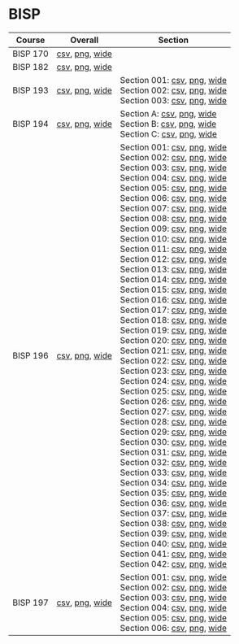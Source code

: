 # BISP

| Course | Overall | Section |
| ------ | ------- | ------- |
| BISP 170 | [csv](https://github.com/UCSD-Historical-Enrollment-Data/2025Spring/blob/main/overall/BISP%20170.csv), [png](https://raw.githubusercontent.com/UCSD-Historical-Enrollment-Data/2025Spring/main/plot_overall/BISP%20170.png), [wide](https://raw.githubusercontent.com/UCSD-Historical-Enrollment-Data/2025Spring/main/plot_overall_wide/BISP%20170.png) |  |
| BISP 182 | [csv](https://github.com/UCSD-Historical-Enrollment-Data/2025Spring/blob/main/overall/BISP%20182.csv), [png](https://raw.githubusercontent.com/UCSD-Historical-Enrollment-Data/2025Spring/main/plot_overall/BISP%20182.png), [wide](https://raw.githubusercontent.com/UCSD-Historical-Enrollment-Data/2025Spring/main/plot_overall_wide/BISP%20182.png) |  |
| BISP 193 | [csv](https://github.com/UCSD-Historical-Enrollment-Data/2025Spring/blob/main/overall/BISP%20193.csv), [png](https://raw.githubusercontent.com/UCSD-Historical-Enrollment-Data/2025Spring/main/plot_overall/BISP%20193.png), [wide](https://raw.githubusercontent.com/UCSD-Historical-Enrollment-Data/2025Spring/main/plot_overall_wide/BISP%20193.png) | Section 001: [csv](https://github.com/UCSD-Historical-Enrollment-Data/2025Spring/blob/main/section/BISP%20193_001.csv), [png](https://raw.githubusercontent.com/UCSD-Historical-Enrollment-Data/2025Spring/main/plot_section/BISP%20193_001.png), [wide](https://raw.githubusercontent.com/UCSD-Historical-Enrollment-Data/2025Spring/main/plot_section_wide/BISP%20193_001.png)<br>Section 002: [csv](https://github.com/UCSD-Historical-Enrollment-Data/2025Spring/blob/main/section/BISP%20193_002.csv), [png](https://raw.githubusercontent.com/UCSD-Historical-Enrollment-Data/2025Spring/main/plot_section/BISP%20193_002.png), [wide](https://raw.githubusercontent.com/UCSD-Historical-Enrollment-Data/2025Spring/main/plot_section_wide/BISP%20193_002.png)<br>Section 003: [csv](https://github.com/UCSD-Historical-Enrollment-Data/2025Spring/blob/main/section/BISP%20193_003.csv), [png](https://raw.githubusercontent.com/UCSD-Historical-Enrollment-Data/2025Spring/main/plot_section/BISP%20193_003.png), [wide](https://raw.githubusercontent.com/UCSD-Historical-Enrollment-Data/2025Spring/main/plot_section_wide/BISP%20193_003.png) |
| BISP 194 | [csv](https://github.com/UCSD-Historical-Enrollment-Data/2025Spring/blob/main/overall/BISP%20194.csv), [png](https://raw.githubusercontent.com/UCSD-Historical-Enrollment-Data/2025Spring/main/plot_overall/BISP%20194.png), [wide](https://raw.githubusercontent.com/UCSD-Historical-Enrollment-Data/2025Spring/main/plot_overall_wide/BISP%20194.png) | Section A: [csv](https://github.com/UCSD-Historical-Enrollment-Data/2025Spring/blob/main/section/BISP%20194_A.csv), [png](https://raw.githubusercontent.com/UCSD-Historical-Enrollment-Data/2025Spring/main/plot_section/BISP%20194_A.png), [wide](https://raw.githubusercontent.com/UCSD-Historical-Enrollment-Data/2025Spring/main/plot_section_wide/BISP%20194_A.png)<br>Section B: [csv](https://github.com/UCSD-Historical-Enrollment-Data/2025Spring/blob/main/section/BISP%20194_B.csv), [png](https://raw.githubusercontent.com/UCSD-Historical-Enrollment-Data/2025Spring/main/plot_section/BISP%20194_B.png), [wide](https://raw.githubusercontent.com/UCSD-Historical-Enrollment-Data/2025Spring/main/plot_section_wide/BISP%20194_B.png)<br>Section C: [csv](https://github.com/UCSD-Historical-Enrollment-Data/2025Spring/blob/main/section/BISP%20194_C.csv), [png](https://raw.githubusercontent.com/UCSD-Historical-Enrollment-Data/2025Spring/main/plot_section/BISP%20194_C.png), [wide](https://raw.githubusercontent.com/UCSD-Historical-Enrollment-Data/2025Spring/main/plot_section_wide/BISP%20194_C.png) |
| BISP 196 | [csv](https://github.com/UCSD-Historical-Enrollment-Data/2025Spring/blob/main/overall/BISP%20196.csv), [png](https://raw.githubusercontent.com/UCSD-Historical-Enrollment-Data/2025Spring/main/plot_overall/BISP%20196.png), [wide](https://raw.githubusercontent.com/UCSD-Historical-Enrollment-Data/2025Spring/main/plot_overall_wide/BISP%20196.png) | Section 001: [csv](https://github.com/UCSD-Historical-Enrollment-Data/2025Spring/blob/main/section/BISP%20196_001.csv), [png](https://raw.githubusercontent.com/UCSD-Historical-Enrollment-Data/2025Spring/main/plot_section/BISP%20196_001.png), [wide](https://raw.githubusercontent.com/UCSD-Historical-Enrollment-Data/2025Spring/main/plot_section_wide/BISP%20196_001.png)<br>Section 002: [csv](https://github.com/UCSD-Historical-Enrollment-Data/2025Spring/blob/main/section/BISP%20196_002.csv), [png](https://raw.githubusercontent.com/UCSD-Historical-Enrollment-Data/2025Spring/main/plot_section/BISP%20196_002.png), [wide](https://raw.githubusercontent.com/UCSD-Historical-Enrollment-Data/2025Spring/main/plot_section_wide/BISP%20196_002.png)<br>Section 003: [csv](https://github.com/UCSD-Historical-Enrollment-Data/2025Spring/blob/main/section/BISP%20196_003.csv), [png](https://raw.githubusercontent.com/UCSD-Historical-Enrollment-Data/2025Spring/main/plot_section/BISP%20196_003.png), [wide](https://raw.githubusercontent.com/UCSD-Historical-Enrollment-Data/2025Spring/main/plot_section_wide/BISP%20196_003.png)<br>Section 004: [csv](https://github.com/UCSD-Historical-Enrollment-Data/2025Spring/blob/main/section/BISP%20196_004.csv), [png](https://raw.githubusercontent.com/UCSD-Historical-Enrollment-Data/2025Spring/main/plot_section/BISP%20196_004.png), [wide](https://raw.githubusercontent.com/UCSD-Historical-Enrollment-Data/2025Spring/main/plot_section_wide/BISP%20196_004.png)<br>Section 005: [csv](https://github.com/UCSD-Historical-Enrollment-Data/2025Spring/blob/main/section/BISP%20196_005.csv), [png](https://raw.githubusercontent.com/UCSD-Historical-Enrollment-Data/2025Spring/main/plot_section/BISP%20196_005.png), [wide](https://raw.githubusercontent.com/UCSD-Historical-Enrollment-Data/2025Spring/main/plot_section_wide/BISP%20196_005.png)<br>Section 006: [csv](https://github.com/UCSD-Historical-Enrollment-Data/2025Spring/blob/main/section/BISP%20196_006.csv), [png](https://raw.githubusercontent.com/UCSD-Historical-Enrollment-Data/2025Spring/main/plot_section/BISP%20196_006.png), [wide](https://raw.githubusercontent.com/UCSD-Historical-Enrollment-Data/2025Spring/main/plot_section_wide/BISP%20196_006.png)<br>Section 007: [csv](https://github.com/UCSD-Historical-Enrollment-Data/2025Spring/blob/main/section/BISP%20196_007.csv), [png](https://raw.githubusercontent.com/UCSD-Historical-Enrollment-Data/2025Spring/main/plot_section/BISP%20196_007.png), [wide](https://raw.githubusercontent.com/UCSD-Historical-Enrollment-Data/2025Spring/main/plot_section_wide/BISP%20196_007.png)<br>Section 008: [csv](https://github.com/UCSD-Historical-Enrollment-Data/2025Spring/blob/main/section/BISP%20196_008.csv), [png](https://raw.githubusercontent.com/UCSD-Historical-Enrollment-Data/2025Spring/main/plot_section/BISP%20196_008.png), [wide](https://raw.githubusercontent.com/UCSD-Historical-Enrollment-Data/2025Spring/main/plot_section_wide/BISP%20196_008.png)<br>Section 009: [csv](https://github.com/UCSD-Historical-Enrollment-Data/2025Spring/blob/main/section/BISP%20196_009.csv), [png](https://raw.githubusercontent.com/UCSD-Historical-Enrollment-Data/2025Spring/main/plot_section/BISP%20196_009.png), [wide](https://raw.githubusercontent.com/UCSD-Historical-Enrollment-Data/2025Spring/main/plot_section_wide/BISP%20196_009.png)<br>Section 010: [csv](https://github.com/UCSD-Historical-Enrollment-Data/2025Spring/blob/main/section/BISP%20196_010.csv), [png](https://raw.githubusercontent.com/UCSD-Historical-Enrollment-Data/2025Spring/main/plot_section/BISP%20196_010.png), [wide](https://raw.githubusercontent.com/UCSD-Historical-Enrollment-Data/2025Spring/main/plot_section_wide/BISP%20196_010.png)<br>Section 011: [csv](https://github.com/UCSD-Historical-Enrollment-Data/2025Spring/blob/main/section/BISP%20196_011.csv), [png](https://raw.githubusercontent.com/UCSD-Historical-Enrollment-Data/2025Spring/main/plot_section/BISP%20196_011.png), [wide](https://raw.githubusercontent.com/UCSD-Historical-Enrollment-Data/2025Spring/main/plot_section_wide/BISP%20196_011.png)<br>Section 012: [csv](https://github.com/UCSD-Historical-Enrollment-Data/2025Spring/blob/main/section/BISP%20196_012.csv), [png](https://raw.githubusercontent.com/UCSD-Historical-Enrollment-Data/2025Spring/main/plot_section/BISP%20196_012.png), [wide](https://raw.githubusercontent.com/UCSD-Historical-Enrollment-Data/2025Spring/main/plot_section_wide/BISP%20196_012.png)<br>Section 013: [csv](https://github.com/UCSD-Historical-Enrollment-Data/2025Spring/blob/main/section/BISP%20196_013.csv), [png](https://raw.githubusercontent.com/UCSD-Historical-Enrollment-Data/2025Spring/main/plot_section/BISP%20196_013.png), [wide](https://raw.githubusercontent.com/UCSD-Historical-Enrollment-Data/2025Spring/main/plot_section_wide/BISP%20196_013.png)<br>Section 014: [csv](https://github.com/UCSD-Historical-Enrollment-Data/2025Spring/blob/main/section/BISP%20196_014.csv), [png](https://raw.githubusercontent.com/UCSD-Historical-Enrollment-Data/2025Spring/main/plot_section/BISP%20196_014.png), [wide](https://raw.githubusercontent.com/UCSD-Historical-Enrollment-Data/2025Spring/main/plot_section_wide/BISP%20196_014.png)<br>Section 015: [csv](https://github.com/UCSD-Historical-Enrollment-Data/2025Spring/blob/main/section/BISP%20196_015.csv), [png](https://raw.githubusercontent.com/UCSD-Historical-Enrollment-Data/2025Spring/main/plot_section/BISP%20196_015.png), [wide](https://raw.githubusercontent.com/UCSD-Historical-Enrollment-Data/2025Spring/main/plot_section_wide/BISP%20196_015.png)<br>Section 016: [csv](https://github.com/UCSD-Historical-Enrollment-Data/2025Spring/blob/main/section/BISP%20196_016.csv), [png](https://raw.githubusercontent.com/UCSD-Historical-Enrollment-Data/2025Spring/main/plot_section/BISP%20196_016.png), [wide](https://raw.githubusercontent.com/UCSD-Historical-Enrollment-Data/2025Spring/main/plot_section_wide/BISP%20196_016.png)<br>Section 017: [csv](https://github.com/UCSD-Historical-Enrollment-Data/2025Spring/blob/main/section/BISP%20196_017.csv), [png](https://raw.githubusercontent.com/UCSD-Historical-Enrollment-Data/2025Spring/main/plot_section/BISP%20196_017.png), [wide](https://raw.githubusercontent.com/UCSD-Historical-Enrollment-Data/2025Spring/main/plot_section_wide/BISP%20196_017.png)<br>Section 018: [csv](https://github.com/UCSD-Historical-Enrollment-Data/2025Spring/blob/main/section/BISP%20196_018.csv), [png](https://raw.githubusercontent.com/UCSD-Historical-Enrollment-Data/2025Spring/main/plot_section/BISP%20196_018.png), [wide](https://raw.githubusercontent.com/UCSD-Historical-Enrollment-Data/2025Spring/main/plot_section_wide/BISP%20196_018.png)<br>Section 019: [csv](https://github.com/UCSD-Historical-Enrollment-Data/2025Spring/blob/main/section/BISP%20196_019.csv), [png](https://raw.githubusercontent.com/UCSD-Historical-Enrollment-Data/2025Spring/main/plot_section/BISP%20196_019.png), [wide](https://raw.githubusercontent.com/UCSD-Historical-Enrollment-Data/2025Spring/main/plot_section_wide/BISP%20196_019.png)<br>Section 020: [csv](https://github.com/UCSD-Historical-Enrollment-Data/2025Spring/blob/main/section/BISP%20196_020.csv), [png](https://raw.githubusercontent.com/UCSD-Historical-Enrollment-Data/2025Spring/main/plot_section/BISP%20196_020.png), [wide](https://raw.githubusercontent.com/UCSD-Historical-Enrollment-Data/2025Spring/main/plot_section_wide/BISP%20196_020.png)<br>Section 021: [csv](https://github.com/UCSD-Historical-Enrollment-Data/2025Spring/blob/main/section/BISP%20196_021.csv), [png](https://raw.githubusercontent.com/UCSD-Historical-Enrollment-Data/2025Spring/main/plot_section/BISP%20196_021.png), [wide](https://raw.githubusercontent.com/UCSD-Historical-Enrollment-Data/2025Spring/main/plot_section_wide/BISP%20196_021.png)<br>Section 022: [csv](https://github.com/UCSD-Historical-Enrollment-Data/2025Spring/blob/main/section/BISP%20196_022.csv), [png](https://raw.githubusercontent.com/UCSD-Historical-Enrollment-Data/2025Spring/main/plot_section/BISP%20196_022.png), [wide](https://raw.githubusercontent.com/UCSD-Historical-Enrollment-Data/2025Spring/main/plot_section_wide/BISP%20196_022.png)<br>Section 023: [csv](https://github.com/UCSD-Historical-Enrollment-Data/2025Spring/blob/main/section/BISP%20196_023.csv), [png](https://raw.githubusercontent.com/UCSD-Historical-Enrollment-Data/2025Spring/main/plot_section/BISP%20196_023.png), [wide](https://raw.githubusercontent.com/UCSD-Historical-Enrollment-Data/2025Spring/main/plot_section_wide/BISP%20196_023.png)<br>Section 024: [csv](https://github.com/UCSD-Historical-Enrollment-Data/2025Spring/blob/main/section/BISP%20196_024.csv), [png](https://raw.githubusercontent.com/UCSD-Historical-Enrollment-Data/2025Spring/main/plot_section/BISP%20196_024.png), [wide](https://raw.githubusercontent.com/UCSD-Historical-Enrollment-Data/2025Spring/main/plot_section_wide/BISP%20196_024.png)<br>Section 025: [csv](https://github.com/UCSD-Historical-Enrollment-Data/2025Spring/blob/main/section/BISP%20196_025.csv), [png](https://raw.githubusercontent.com/UCSD-Historical-Enrollment-Data/2025Spring/main/plot_section/BISP%20196_025.png), [wide](https://raw.githubusercontent.com/UCSD-Historical-Enrollment-Data/2025Spring/main/plot_section_wide/BISP%20196_025.png)<br>Section 026: [csv](https://github.com/UCSD-Historical-Enrollment-Data/2025Spring/blob/main/section/BISP%20196_026.csv), [png](https://raw.githubusercontent.com/UCSD-Historical-Enrollment-Data/2025Spring/main/plot_section/BISP%20196_026.png), [wide](https://raw.githubusercontent.com/UCSD-Historical-Enrollment-Data/2025Spring/main/plot_section_wide/BISP%20196_026.png)<br>Section 027: [csv](https://github.com/UCSD-Historical-Enrollment-Data/2025Spring/blob/main/section/BISP%20196_027.csv), [png](https://raw.githubusercontent.com/UCSD-Historical-Enrollment-Data/2025Spring/main/plot_section/BISP%20196_027.png), [wide](https://raw.githubusercontent.com/UCSD-Historical-Enrollment-Data/2025Spring/main/plot_section_wide/BISP%20196_027.png)<br>Section 028: [csv](https://github.com/UCSD-Historical-Enrollment-Data/2025Spring/blob/main/section/BISP%20196_028.csv), [png](https://raw.githubusercontent.com/UCSD-Historical-Enrollment-Data/2025Spring/main/plot_section/BISP%20196_028.png), [wide](https://raw.githubusercontent.com/UCSD-Historical-Enrollment-Data/2025Spring/main/plot_section_wide/BISP%20196_028.png)<br>Section 029: [csv](https://github.com/UCSD-Historical-Enrollment-Data/2025Spring/blob/main/section/BISP%20196_029.csv), [png](https://raw.githubusercontent.com/UCSD-Historical-Enrollment-Data/2025Spring/main/plot_section/BISP%20196_029.png), [wide](https://raw.githubusercontent.com/UCSD-Historical-Enrollment-Data/2025Spring/main/plot_section_wide/BISP%20196_029.png)<br>Section 030: [csv](https://github.com/UCSD-Historical-Enrollment-Data/2025Spring/blob/main/section/BISP%20196_030.csv), [png](https://raw.githubusercontent.com/UCSD-Historical-Enrollment-Data/2025Spring/main/plot_section/BISP%20196_030.png), [wide](https://raw.githubusercontent.com/UCSD-Historical-Enrollment-Data/2025Spring/main/plot_section_wide/BISP%20196_030.png)<br>Section 031: [csv](https://github.com/UCSD-Historical-Enrollment-Data/2025Spring/blob/main/section/BISP%20196_031.csv), [png](https://raw.githubusercontent.com/UCSD-Historical-Enrollment-Data/2025Spring/main/plot_section/BISP%20196_031.png), [wide](https://raw.githubusercontent.com/UCSD-Historical-Enrollment-Data/2025Spring/main/plot_section_wide/BISP%20196_031.png)<br>Section 032: [csv](https://github.com/UCSD-Historical-Enrollment-Data/2025Spring/blob/main/section/BISP%20196_032.csv), [png](https://raw.githubusercontent.com/UCSD-Historical-Enrollment-Data/2025Spring/main/plot_section/BISP%20196_032.png), [wide](https://raw.githubusercontent.com/UCSD-Historical-Enrollment-Data/2025Spring/main/plot_section_wide/BISP%20196_032.png)<br>Section 033: [csv](https://github.com/UCSD-Historical-Enrollment-Data/2025Spring/blob/main/section/BISP%20196_033.csv), [png](https://raw.githubusercontent.com/UCSD-Historical-Enrollment-Data/2025Spring/main/plot_section/BISP%20196_033.png), [wide](https://raw.githubusercontent.com/UCSD-Historical-Enrollment-Data/2025Spring/main/plot_section_wide/BISP%20196_033.png)<br>Section 034: [csv](https://github.com/UCSD-Historical-Enrollment-Data/2025Spring/blob/main/section/BISP%20196_034.csv), [png](https://raw.githubusercontent.com/UCSD-Historical-Enrollment-Data/2025Spring/main/plot_section/BISP%20196_034.png), [wide](https://raw.githubusercontent.com/UCSD-Historical-Enrollment-Data/2025Spring/main/plot_section_wide/BISP%20196_034.png)<br>Section 035: [csv](https://github.com/UCSD-Historical-Enrollment-Data/2025Spring/blob/main/section/BISP%20196_035.csv), [png](https://raw.githubusercontent.com/UCSD-Historical-Enrollment-Data/2025Spring/main/plot_section/BISP%20196_035.png), [wide](https://raw.githubusercontent.com/UCSD-Historical-Enrollment-Data/2025Spring/main/plot_section_wide/BISP%20196_035.png)<br>Section 036: [csv](https://github.com/UCSD-Historical-Enrollment-Data/2025Spring/blob/main/section/BISP%20196_036.csv), [png](https://raw.githubusercontent.com/UCSD-Historical-Enrollment-Data/2025Spring/main/plot_section/BISP%20196_036.png), [wide](https://raw.githubusercontent.com/UCSD-Historical-Enrollment-Data/2025Spring/main/plot_section_wide/BISP%20196_036.png)<br>Section 037: [csv](https://github.com/UCSD-Historical-Enrollment-Data/2025Spring/blob/main/section/BISP%20196_037.csv), [png](https://raw.githubusercontent.com/UCSD-Historical-Enrollment-Data/2025Spring/main/plot_section/BISP%20196_037.png), [wide](https://raw.githubusercontent.com/UCSD-Historical-Enrollment-Data/2025Spring/main/plot_section_wide/BISP%20196_037.png)<br>Section 038: [csv](https://github.com/UCSD-Historical-Enrollment-Data/2025Spring/blob/main/section/BISP%20196_038.csv), [png](https://raw.githubusercontent.com/UCSD-Historical-Enrollment-Data/2025Spring/main/plot_section/BISP%20196_038.png), [wide](https://raw.githubusercontent.com/UCSD-Historical-Enrollment-Data/2025Spring/main/plot_section_wide/BISP%20196_038.png)<br>Section 039: [csv](https://github.com/UCSD-Historical-Enrollment-Data/2025Spring/blob/main/section/BISP%20196_039.csv), [png](https://raw.githubusercontent.com/UCSD-Historical-Enrollment-Data/2025Spring/main/plot_section/BISP%20196_039.png), [wide](https://raw.githubusercontent.com/UCSD-Historical-Enrollment-Data/2025Spring/main/plot_section_wide/BISP%20196_039.png)<br>Section 040: [csv](https://github.com/UCSD-Historical-Enrollment-Data/2025Spring/blob/main/section/BISP%20196_040.csv), [png](https://raw.githubusercontent.com/UCSD-Historical-Enrollment-Data/2025Spring/main/plot_section/BISP%20196_040.png), [wide](https://raw.githubusercontent.com/UCSD-Historical-Enrollment-Data/2025Spring/main/plot_section_wide/BISP%20196_040.png)<br>Section 041: [csv](https://github.com/UCSD-Historical-Enrollment-Data/2025Spring/blob/main/section/BISP%20196_041.csv), [png](https://raw.githubusercontent.com/UCSD-Historical-Enrollment-Data/2025Spring/main/plot_section/BISP%20196_041.png), [wide](https://raw.githubusercontent.com/UCSD-Historical-Enrollment-Data/2025Spring/main/plot_section_wide/BISP%20196_041.png)<br>Section 042: [csv](https://github.com/UCSD-Historical-Enrollment-Data/2025Spring/blob/main/section/BISP%20196_042.csv), [png](https://raw.githubusercontent.com/UCSD-Historical-Enrollment-Data/2025Spring/main/plot_section/BISP%20196_042.png), [wide](https://raw.githubusercontent.com/UCSD-Historical-Enrollment-Data/2025Spring/main/plot_section_wide/BISP%20196_042.png) |
| BISP 197 | [csv](https://github.com/UCSD-Historical-Enrollment-Data/2025Spring/blob/main/overall/BISP%20197.csv), [png](https://raw.githubusercontent.com/UCSD-Historical-Enrollment-Data/2025Spring/main/plot_overall/BISP%20197.png), [wide](https://raw.githubusercontent.com/UCSD-Historical-Enrollment-Data/2025Spring/main/plot_overall_wide/BISP%20197.png) | Section 001: [csv](https://github.com/UCSD-Historical-Enrollment-Data/2025Spring/blob/main/section/BISP%20197_001.csv), [png](https://raw.githubusercontent.com/UCSD-Historical-Enrollment-Data/2025Spring/main/plot_section/BISP%20197_001.png), [wide](https://raw.githubusercontent.com/UCSD-Historical-Enrollment-Data/2025Spring/main/plot_section_wide/BISP%20197_001.png)<br>Section 002: [csv](https://github.com/UCSD-Historical-Enrollment-Data/2025Spring/blob/main/section/BISP%20197_002.csv), [png](https://raw.githubusercontent.com/UCSD-Historical-Enrollment-Data/2025Spring/main/plot_section/BISP%20197_002.png), [wide](https://raw.githubusercontent.com/UCSD-Historical-Enrollment-Data/2025Spring/main/plot_section_wide/BISP%20197_002.png)<br>Section 003: [csv](https://github.com/UCSD-Historical-Enrollment-Data/2025Spring/blob/main/section/BISP%20197_003.csv), [png](https://raw.githubusercontent.com/UCSD-Historical-Enrollment-Data/2025Spring/main/plot_section/BISP%20197_003.png), [wide](https://raw.githubusercontent.com/UCSD-Historical-Enrollment-Data/2025Spring/main/plot_section_wide/BISP%20197_003.png)<br>Section 004: [csv](https://github.com/UCSD-Historical-Enrollment-Data/2025Spring/blob/main/section/BISP%20197_004.csv), [png](https://raw.githubusercontent.com/UCSD-Historical-Enrollment-Data/2025Spring/main/plot_section/BISP%20197_004.png), [wide](https://raw.githubusercontent.com/UCSD-Historical-Enrollment-Data/2025Spring/main/plot_section_wide/BISP%20197_004.png)<br>Section 005: [csv](https://github.com/UCSD-Historical-Enrollment-Data/2025Spring/blob/main/section/BISP%20197_005.csv), [png](https://raw.githubusercontent.com/UCSD-Historical-Enrollment-Data/2025Spring/main/plot_section/BISP%20197_005.png), [wide](https://raw.githubusercontent.com/UCSD-Historical-Enrollment-Data/2025Spring/main/plot_section_wide/BISP%20197_005.png)<br>Section 006: [csv](https://github.com/UCSD-Historical-Enrollment-Data/2025Spring/blob/main/section/BISP%20197_006.csv), [png](https://raw.githubusercontent.com/UCSD-Historical-Enrollment-Data/2025Spring/main/plot_section/BISP%20197_006.png), [wide](https://raw.githubusercontent.com/UCSD-Historical-Enrollment-Data/2025Spring/main/plot_section_wide/BISP%20197_006.png) |
